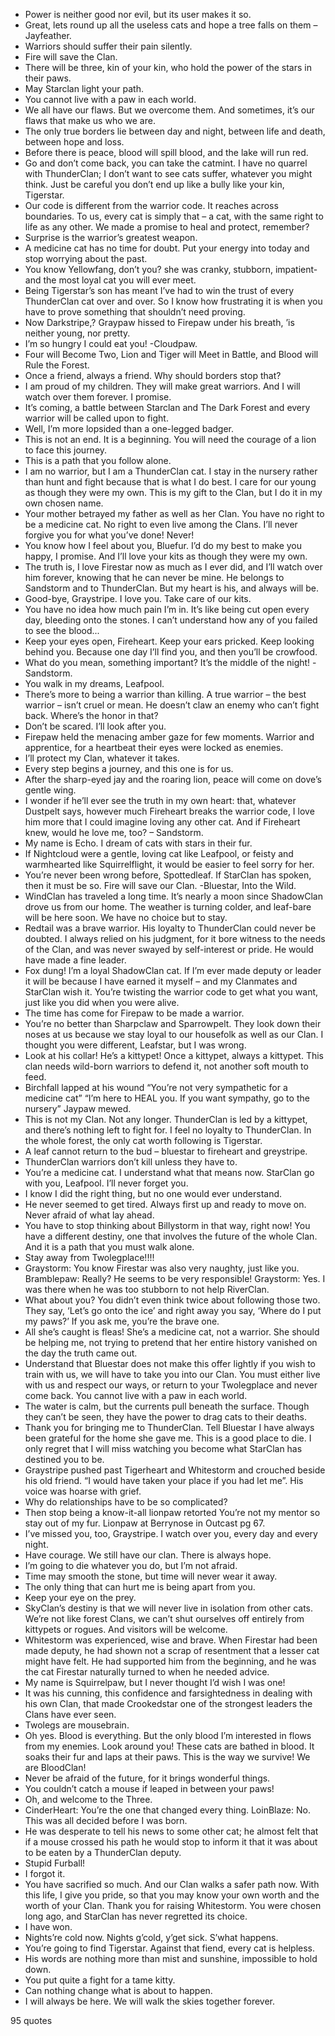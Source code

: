  - Power is neither good nor evil, but its user makes it so.
 - Great, lets round up all the useless cats and hope a tree falls on them – Jayfeather.
 - Warriors should suffer their pain silently.
 - Fire will save the Clan.
 - There will be three, kin of your kin, who hold the power of the stars in their paws.
 - May Starclan light your path.
 - You cannot live with a paw in each world.
 - We all have our flaws. But we overcome them. And sometimes, it’s our flaws that make us who we are.
 - The only true borders lie between day and night, between life and death, between hope and loss.
 - Before there is peace, blood will spill blood, and the lake will run red.
 - Go and don’t come back, you can take the catmint. I have no quarrel with ThunderClan; I don’t want to see cats suffer, whatever you might think. Just be careful you don’t end up like a bully like your kin, Tigerstar.
 - Our code is different from the warrior code. It reaches across boundaries. To us, every cat is simply that – a cat, with the same right to life as any other. We made a promise to heal and protect, remember?
 - Surprise is the warrior’s greatest weapon.
 - A medicine cat has no time for doubt. Put your energy into today and stop worrying about the past.
 - You know Yellowfang, don’t you? she was cranky, stubborn, impatient-and the most loyal cat you will ever meet.
 - Being Tigerstar’s son has meant I’ve had to win the trust of every ThunderClan cat over and over. So I know how frustrating it is when you have to prove something that shouldn’t need proving.
 - Now Darkstripe,? Graypaw hissed to Firepaw under his breath, ’is neither young, nor pretty.
 - I’m so hungry I could eat you! -Cloudpaw.
 - Four will Become Two, Lion and Tiger will Meet in Battle, and Blood will Rule the Forest.
 - Once a friend, always a friend. Why should borders stop that?
 - I am proud of my children. They will make great warriors. And I will watch over them forever. I promise.
 - It’s coming, a battle between Starclan and The Dark Forest and every warrior will be called upon to fight.
 - Well, I’m more lopsided than a one-legged badger.
 - This is not an end. It is a beginning. You will need the courage of a lion to face this journey.
 - This is a path that you follow alone.
 - I am no warrior, but I am a ThunderClan cat. I stay in the nursery rather than hunt and fight because that is what I do best. I care for our young as though they were my own. This is my gift to the Clan, but I do it in my own chosen name.
 - Your mother betrayed my father as well as her Clan. You have no right to be a medicine cat. No right to even live among the Clans. I’ll never forgive you for what you’ve done! Never!
 - You know how I feel about you, Bluefur. I’d do my best to make you happy, I promise. And I’ll love your kits as though they were my own.
 - The truth is, I love Firestar now as much as I ever did, and I’ll watch over him forever, knowing that he can never be mine. He belongs to Sandstorm and to ThunderClan. But my heart is his, and always will be.
 - Good-bye, Graystripe. I love you. Take care of our kits.
 - You have no idea how much pain I’m in. It’s like being cut open every day, bleeding onto the stones. I can’t understand how any of you failed to see the blood...
 - Keep your eyes open, Fireheart. Keep your ears pricked. Keep looking behind you. Because one day I’ll find you, and then you’ll be crowfood.
 - What do you mean, something important? It’s the middle of the night! -Sandstorm.
 - You walk in my dreams, Leafpool.
 - There’s more to being a warrior than killing. A true warrior – the best warrior – isn’t cruel or mean. He doesn’t claw an enemy who can’t fight back. Where’s the honor in that?
 - Don’t be scared. I’ll look after you.
 - Firepaw held the menacing amber gaze for few moments. Warrior and apprentice, for a heartbeat their eyes were locked as enemies.
 - I’ll protect my Clan, whatever it takes.
 - Every step begins a journey, and this one is for us.
 - After the sharp-eyed jay and the roaring lion, peace will come on dove’s gentle wing.
 - I wonder if he’ll ever see the truth in my own heart: that, whatever Dustpelt says, however much Fireheart breaks the warrior code, I love him more that I could imagine loving any other cat. And if Fireheart knew, would he love me, too? – Sandstorm.
 - My name is Echo. I dream of cats with stars in their fur.
 - If Nightcloud were a gentle, loving cat like Leafpool, or feisty and warmhearted like Squirrelflight, it would be easier to feel sorry for her.
 - You’re never been wrong before, Spottedleaf. If StarClan has spoken, then it must be so. Fire will save our Clan. -Bluestar, Into the Wild.
 - WindClan has traveled a long time. It’s nearly a moon since ShadowClan drove us from our home. The weather is turning colder, and leaf-bare will be here soon. We have no choice but to stay.
 - Redtail was a brave warrior. His loyalty to ThunderClan could never be doubted. I always relied on his judgment, for it bore witness to the needs of the Clan, and was never swayed by self-interest or pride. He would have made a fine leader.
 - Fox dung! I’m a loyal ShadowClan cat. If I’m ever made deputy or leader it will be because I have earned it myself – and my Clanmates and StarClan wish it. You’re twisting the warrior code to get what you want, just like you did when you were alive.
 - The time has come for Firepaw to be made a warrior.
 - You’re no better than Sharpclaw and Sparrowpelt. They look down their noses at us because we stay loyal to our housefolk as well as our Clan. I thought you were different, Leafstar, but I was wrong.
 - Look at his collar! He’s a kittypet! Once a kittypet, always a kittypet. This clan needs wild-born warriors to defend it, not another soft mouth to feed.
 - Birchfall lapped at his wound “You’re not very sympathetic for a medicine cat” “I’m here to HEAL you. If you want sympathy, go to the nursery” Jaypaw mewed.
 - This is not my Clan. Not any longer. ThunderClan is led by a kittypet, and there’s nothing left to fight for. I feel no loyalty to ThunderClan. In the whole forest, the only cat worth following is Tigerstar.
 - A leaf cannot return to the bud – bluestar to fireheart and greystripe.
 - ThunderClan warriors don’t kill unless they have to.
 - You’re a medicine cat. I understand what that means now. StarClan go with you, Leafpool. I’ll never forget you.
 - I know I did the right thing, but no one would ever understand.
 - He never seemed to get tired. Always first up and ready to move on. Never afraid of what lay ahead.
 - You have to stop thinking about Billystorm in that way, right now! You have a different destiny, one that involves the future of the whole Clan. And it is a path that you must walk alone.
 - Stay away from Twolegplace!!!!
 - Graystorm: You know Firestar was also very naughty, just like you. Bramblepaw: Really? He seems to be very responsible! Graystorm: Yes. I was there when he was too stubborn to not help RiverClan.
 - What about you? You didn’t even think twice about following those two. They say, ‘Let’s go onto the ice’ and right away you say, ‘Where do I put my paws?’ If you ask me, you’re the brave one.
 - All she’s caught is fleas! She’s a medicine cat, not a warrior. She should be helping me, not trying to pretend that her entire history vanished on the day the truth came out.
 - Understand that Bluestar does not make this offer lightly if you wish to train with us, we will have to take you into our Clan. You must either live with us and respect our ways, or return to your Twolegplace and never come back. You cannot live with a paw in each world.
 - The water is calm, but the currents pull beneath the surface. Though they can’t be seen, they have the power to drag cats to their deaths.
 - Thank you for bringing me to ThunderClan. Tell Bluestar I have always been grateful for the home she gave me. This is a good place to die. I only regret that I will miss watching you become what StarClan has destined you to be.
 - Graystripe pushed past Tigerheart and Whitestorm and crouched beside his old friend. “I would have taken your place if you had let me”. His voice was hoarse with grief.
 - Why do relationships have to be so complicated?
 - Then stop being a know-it-all lionpaw retorted You’re not my mentor so stay out of my fur. Lionpaw at Berrynose in Outcast pg 67.
 - I’ve missed you, too, Graystripe. I watch over you, every day and every night.
 - Have courage. We still have our clan. There is always hope.
 - I’m going to die whatever you do, but I’m not afraid.
 - Time may smooth the stone, but time will never wear it away.
 - The only thing that can hurt me is being apart from you.
 - Keep your eye on the prey.
 - SkyClan’s destiny is that we will never live in isolation from other cats. We’re not like forest Clans, we can’t shut ourselves off entirely from kittypets or rogues. And visitors will be welcome.
 - Whitestorm was experienced, wise and brave. When Firestar had been made deputy, he had shown not a scrap of resentment that a lesser cat might have felt. He had supported him from the beginning, and he was the cat Firestar naturally turned to when he needed advice.
 - My name is Squirrelpaw, but I never thought I’d wish I was one!
 - It was his cunning, this confidence and farsightedness in dealing with his own Clan, that made Crookedstar one of the strongest leaders the Clans have ever seen.
 - Twolegs are mousebrain.
 - Oh yes. Blood is everything. But the only blood I’m interested in flows from my enemies. Look around you! These cats are bathed in blood. It soaks their fur and laps at their paws. This is the way we survive! We are BloodClan!
 - Never be afraid of the future, for it brings wonderful things.
 - You couldn’t catch a mouse if leaped in between your paws!
 - Oh, and welcome to the Three.
 - CinderHeart: You’re the one that changed every thing. LoinBlaze: No. This was all decided before I was born.
 - He was desperate to tell his news to some other cat; he almost felt that if a mouse crossed his path he would stop to inform it that it was about to be eaten by a ThunderClan deputy.
 - Stupid Furball!
 - I forgot it.
 - You have sacrified so much. And our Clan walks a safer path now. With this life, I give you pride, so that you may know your own worth and the worth of your Clan. Thank you for raising Whitestorm. You were chosen long ago, and StarClan has never regretted its choice.
 - I have won.
 - Nights’re cold now. Nights g’cold, y’get sick. S’what happens.
 - You’re going to find Tigerstar. Against that fiend, every cat is helpless.
 - His words are nothing more than mist and sunshine, impossible to hold down.
 - You put quite a fight for a tame kitty.
 - Can nothing change what is about to happen.
 - I will always be here. We will walk the skies together forever.

95 quotes